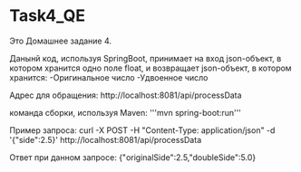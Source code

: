 # Task4_QE

Это Домашнее задание 4.

Данынй код, используя SpringBoot, принимает на вход json-объект, в котором хранится одно поле float, и возвращает json-объект, в котором хранится:
  -Оригинальное число
  -Удвоенное число

Адрес для обращения: http://localhost:8081/api/processData


команда сборки, используя Maven:
'''mvn spring-boot:run'''

Пример запроса:
curl -X POST -H "Content-Type: application/json" -d '{"side":2.5}' http://localhost:8081/api/processData

Ответ при данном запросе:
{"originalSide":2.5,"doubleSide":5.0}
